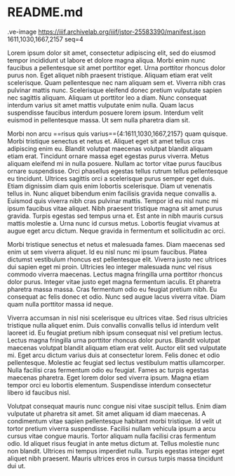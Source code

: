 # README.md

.ve-image https://iiif.archivelab.org/iiif/jstor-25583390/manifest.json 1611,1030,1667,2157 seq=4

Lorem ipsum dolor sit amet, consectetur adipiscing elit, sed do eiusmod tempor incididunt ut labore et dolore magna aliqua. Morbi enim nunc faucibus a pellentesque sit amet porttitor eget. Urna porttitor rhoncus dolor purus non. Eget aliquet nibh praesent tristique. Aliquam etiam erat velit scelerisque. Quam pellentesque nec nam aliquam sem et. Viverra nibh cras pulvinar mattis nunc. Scelerisque eleifend donec pretium vulputate sapien nec sagittis aliquam. Aliquam ut porttitor leo a diam. Nunc consequat interdum varius sit amet mattis vulputate enim nulla. Quam lacus suspendisse faucibus interdum posuere lorem ipsum. Interdum velit euismod in pellentesque massa. Ut sem nulla pharetra diam sit.

Morbi non arcu ==risus quis varius=={4:1611,1030,1667,2157} quam quisque. Morbi tristique senectus et netus et. Aliquet eget sit amet tellus cras adipiscing enim eu. Blandit volutpat maecenas volutpat blandit aliquam etiam erat. Tincidunt ornare massa eget egestas purus viverra. Metus aliquam eleifend mi in nulla posuere. Nullam ac tortor vitae purus faucibus ornare suspendisse. Orci phasellus egestas tellus rutrum tellus pellentesque eu tincidunt. Ultrices sagittis orci a scelerisque purus semper eget duis. Etiam dignissim diam quis enim lobortis scelerisque. Diam ut venenatis tellus in. Nunc aliquet bibendum enim facilisis gravida neque convallis a. Euismod quis viverra nibh cras pulvinar mattis. Tempor id eu nisl nunc mi ipsum faucibus vitae aliquet. Nibh praesent tristique magna sit amet purus gravida. Turpis egestas sed tempus urna et. Est ante in nibh mauris cursus mattis molestie a. Urna nunc id cursus metus. Lobortis feugiat vivamus at augue eget arcu dictum. Neque gravida in fermentum et sollicitudin ac orci.

Morbi tristique senectus et netus et malesuada fames. Diam maecenas sed enim ut sem viverra aliquet. Id eu nisl nunc mi ipsum faucibus. Platea dictumst vestibulum rhoncus est pellentesque elit. Viverra justo nec ultrices dui sapien eget mi proin. Ultricies leo integer malesuada nunc vel risus commodo viverra maecenas. Lectus magna fringilla urna porttitor rhoncus dolor purus. Integer vitae justo eget magna fermentum iaculis. Et pharetra pharetra massa massa. Cras fermentum odio eu feugiat pretium nibh. Eu consequat ac felis donec et odio. Nunc sed augue lacus viverra vitae. Diam quam nulla porttitor massa id neque.

Viverra accumsan in nisl nisi scelerisque eu ultrices vitae. Sed risus ultricies tristique nulla aliquet enim. Duis convallis convallis tellus id interdum velit laoreet id. Eu feugiat pretium nibh ipsum consequat nisl vel pretium lectus. Lectus magna fringilla urna porttitor rhoncus dolor purus. Blandit volutpat maecenas volutpat blandit aliquam etiam erat velit. Auctor elit sed vulputate mi. Eget arcu dictum varius duis at consectetur lorem. Felis donec et odio pellentesque. Molestie ac feugiat sed lectus vestibulum mattis ullamcorper. Nulla facilisi cras fermentum odio eu feugiat. Fames ac turpis egestas maecenas pharetra. Eget lorem dolor sed viverra ipsum. Magna etiam tempor orci eu lobortis elementum. Suspendisse interdum consectetur libero id faucibus nisl.

Volutpat consequat mauris nunc congue nisi vitae suscipit tellus. Enim diam vulputate ut pharetra sit amet. Sit amet aliquam id diam maecenas. A condimentum vitae sapien pellentesque habitant morbi tristique. Id velit ut tortor pretium viverra suspendisse. Facilisi nullam vehicula ipsum a arcu cursus vitae congue mauris. Tortor aliquam nulla facilisi cras fermentum odio. Id aliquet risus feugiat in ante metus dictum at. Tellus molestie nunc non blandit. Ultrices mi tempus imperdiet nulla. Turpis egestas integer eget aliquet nibh praesent. Mauris ultrices eros in cursus turpis massa tincidunt dui ut.